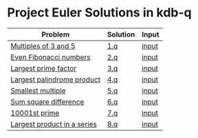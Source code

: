 # Project Euler Solutions in kdb-q

Problem | Solution | Input
 --- | --- | ---
[Multiples of 3 and 5](https://projecteuler.net/problem=1) | [1.q](1.q) | [input](inputs/1,txt)
[Even Fibonacci numbers](https://projecteuler.net/problem=2) | [2.q](2.q) | [input](inputs/2,txt)
[Largest prime factor](https://projecteuler.net/problem=3) | [3.q](3.q) | [input](inputs/3,txt)
[Largest palindrome product](https://projecteuler.net/problem=4) | [4.q](4.q) | [input](inputs/4,txt)
[Smallest multiple](https://projecteuler.net/problem=5) | [5.q](5.q) | [input](inputs/5,txt)
[Sum square difference](https://projecteuler.net/problem=6) | [6.q](6.q) | [input](inputs/6,txt)
[10001st prime](https://projecteuler.net/problem=7) | [7.q](7.q) | [input](inputs/7,txt)
[Largest product in a series](https://projecteuler.net/problem=8) | [8.q](8.q) | [input](inputs/8,txt)
